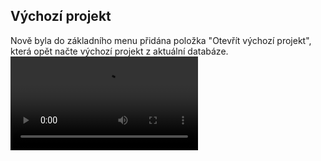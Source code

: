 ﻿---
categories: [kiwi]
layout: kiwi
---
## Výchozí projekt 
Nově byla do základního menu přidána položka "Otevřít výchozí projekt", která opět načte výchozí projekt z aktuální databáze.
<video src="{{site.url}}/data/vychozi_projekt.mp4" type="video/mp4" controls></video>
